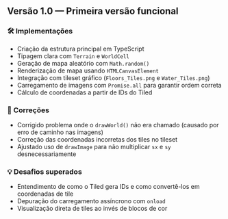 ## Versão 1.0 — Primeira versão funcional

### 🛠️ Implementações
- Criação da estrutura principal em TypeScript
- Tipagem clara com `Terrain` e `WorldCell`
- Geração de mapa aleatório com `Math.random()`
- Renderização de mapa usando `HTMLCanvasElement`
- Integração com tileset gráfico (`Floors_Tiles.png` e `Water_Tiles.png`)
- Carregamento de imagens com `Promise.all` para garantir ordem correta
- Cálculo de coordenadas a partir de IDs do Tiled

### 🐛 Correções
- Corrigido problema onde o `drawWorld()` não era chamado (causado por erro de caminho nas imagens)
- Correção das coordenadas incorretas dos tiles no tileset
- Ajustado uso de `drawImage` para não multiplicar `sx` e `sy` desnecessariamente

### 💡 Desafios superados
- Entendimento de como o Tiled gera IDs e como convertê-los em coordenadas de tile
- Depuração do carregamento assíncrono com `onload`
- Visualização direta de tiles ao invés de blocos de cor
